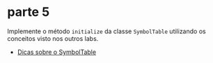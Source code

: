 # parte 5

Implemente o método `initialize` da classe `SymbolTable` utilizando os conceitos visto nos outros labs.

- [Dicas sobre o SymbolTable](/assembler-Dicas-SymbolTable)

